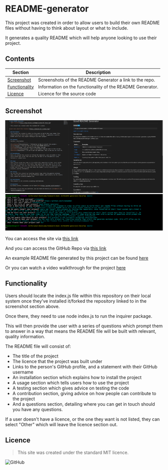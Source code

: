 # README-generator
This project was created in order to allow users to build their own README files without having to think about layout or what to include. 

It generates a quality README which will help anyone looking to use their project.

## Contents
Section | Description
------------ | -------------
[Screenshot](#screenshot) | Screenshots of the README Generator a link to the repo.
[Functionality](#functionality) | Information on the functionality of the README Generator.
[Licence](#licence) | Licence for the source code

## Screenshot
![Screenshot of working README Generator](/Assets/Screenshot_of_README_File.PNG)
![Screenshot of working README Generator Prompts](/Assets/Screenshot_of_Terminal_Prompts.PNG)


You can access the site via [this link](https://kvtemadden.github.io/README-generator/)

And you can access the GitHub Repo via [this link](https://github.com/kvtemadden/README-generator/)

An example README file generated by this project can be found [here](https://drive.google.com/file/d/1PLfO3lLs-zPUvvuhvk2oyalP77xxabyl/view?usp=sharing)

Or you can watch a video walkthrough for the project [here](https://drive.google.com/file/d/11QSsqlkscBFn_uupC90JXHKDD06obgH9/view)

## Functionality
Users should locate the index.js file within this repository on their local system once they've installed it/forked the repository linked to in the screenshot section above. 

Once there, they need to use node index.js to run the inquirer package. 

This will then provide the user with a series of questions which prompt them to answer in a way that means the README file will be built with relevant, quality information.

The README file will consist of:
- The title of the project
- The licence that the project was built under
- Links to the person's GitHub profile, and a statement with their GitHub username
- An installation section which explains how to install the project
- A usage section which tells users how to use the project
- A testing section which gives advice on testing the code
- A contribution section, giving advice on how people can contribute to the project
- And a questions section, detailing where you can get in touch should you have any questions.

If a user doesn't have a licence, or the one they want is not listed, they can select "Other" which will leave the licence section out.

## Licence
> This site was created under the standard MIT licence.

![GitHub](https://img.shields.io/github/license/kvtemadden/portfolio?color=%23203333&label=LICENCED%20AS&style=for-the-badge)
